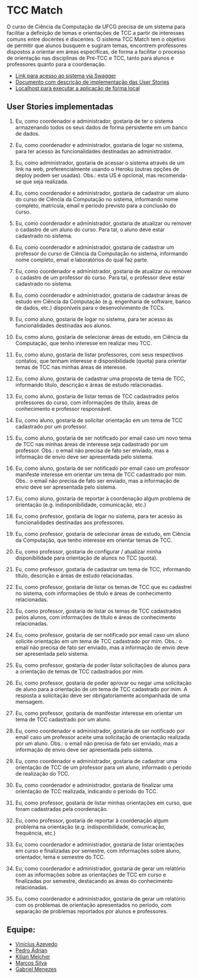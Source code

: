 # TCC Match

O curso de Ciência da Computação da UFCG precisa de um sistema para facilitar a definição de temas e orientações de TCC a partir de interesses comuns entre docentes e discentes. O sistema TCC Match tem o objetivo de permitir que alunos busquem e sugiram temas, encontrem professores dispostos a orientar em áreas específicas, de forma a facilitar o processo de orientação nas disciplinas de Pré-TCC e TCC, tanto para alunos e professores quanto para a coordenação.

- [Link para acesso ao sistema via Swagger](https://tcc-match-api.herokuapp.com/swagger-ui.html) 
- [Documento com descrição de implementação das User Stories](https://docs.google.com/document/d/1qE7OkDa5Mkf1eOQOJDzVNbOP-8e0j5S1nqTq8Tq65Wg/edit)
- [Localhost para executar a aplicação de forma local](http://localhost:8080/swagger-ui.html#/)

## User Stories implementadas


1. Eu, como coordenador e administrador, gostaria de ter o sistema armazenando todos os seus dados de forma persistente em um banco de dados. 

2. Eu, como coordenador e administrador, gostaria de logar no sistema, para ter acesso às funcionalidades destinadas ao administrador. 

3. Eu, como administrador, gostaria de acessar o sistema através de um link na web, preferencialmente usando o Heroku (outras opções de deploy podem ser usadas). Obs.: esta US é opcional, mas recomenda-se que seja realizada. 

4. Eu, como coordenador e administrador, gostaria de cadastrar um aluno do curso de Ciência da Computação no sistema, informando nome completo, matrícula, email e período previsto para a conclusão do curso. 

5. Eu, como coordenador e administrador, gostaria de atualizar ou remover o cadastro de um aluno do curso. Para tal, o aluno deve estar cadastrado no sistema. 

6. Eu, como coordenador e administrador, gostaria de cadastrar um professor do curso de Ciência da Computação no sistema, informando nome completo, email e laboratórios do qual faz parte.

7. Eu, como coordenador e administrador, gostaria de atualizar ou remover o cadastro de um professor do curso. Para tal, o professor deve estar cadastrado no sistema. 

8. Eu, como coordenador e administrador, gostaria de cadastrar áreas de estudo em Ciência da Computação (e.g. engenharia de software, banco de dados, etc.) disponíveis para o desenvolvimento de TCCs. 

9. Eu, como aluno, gostaria de logar no sistema, para ter acesso às funcionalidades destinadas aos alunos. 

10. Eu, como aluno, gostaria de selecionar áreas de estudo, em Ciência da Computação, que tenho interesse em realizar meu TCC.

11. Eu, como aluno, gostaria de listar professores, com seus respectivos contatos, que tenham interesse e disponibilidade (quota) para orientar temas de TCC nas minhas áreas de interesse. 

12. Eu, como aluno, gostaria de cadastrar uma proposta de tema de TCC, informando título, descrição e áreas de estudo relacionadas.

13. Eu, como aluno, gostaria de listar temas de TCC cadastrados pelos professores do curso, com informações de título, áreas de conhecimento e professor responsável.

14. Eu, como aluno, gostaria de solicitar orientação em um tema de TCC cadastrado por um professor. 

15. Eu, como aluno, gostaria de ser notificado por email caso um novo tema de TCC nas minhas áreas de interesse seja cadastrado por um professor. Obs.: o email não precisa de fato ser enviado, mas a informação de envio deve ser apresentada pelo sistema. 

16. Eu, como aluno, gostaria de ser notificado por email caso um professor manifeste interesse em orientar um tema de TCC cadastrado por mim. Obs.: o email não precisa de fato ser enviado, mas a informação de envio deve ser apresentada pelo sistema. 

17. Eu, como aluno, gostaria de reportar à coordenação algum problema de orientação (e.g. indisponibilidade, comunicação, etc.)

18. Eu, como professor, gostaria de logar no sistema, para ter acesso às funcionalidades destinadas aos professores. 

19. Eu, como professor, gostaria de selecionar áreas de estudo, em Ciência da Computação, que tenho interesse em orientar temas de TCC.

20. Eu, como professor, gostaria de configurar / atualizar minha disponibilidade para orientação de alunos no TCC (quota).

21. Eu, como professor, gostaria de cadastrar um tema de TCC, informando título, descrição e áreas de estudo relacionadas.

22. Eu, como professor, gostaria de listar os temas de TCC que eu cadastrei no sistema, com informações de título e áreas de conhecimento relacionadas. 

23. Eu, como professor, gostaria de listar os temas de TCC cadastrados pelos alunos, com informações de título e áreas de conhecimento relacionadas. 

24. Eu, como professor, gostaria de ser notificado por email caso um aluno solicite orientação em um tema de TCC cadastrado por mim. Obs.: o email não precisa de fato ser enviado, mas a informação de envio deve ser apresentada pelo sistema. 

25. Eu, como professor, gostaria de poder listar solicitações de alunos para a orientação de temas de TCC cadastrados por mim.

26. Eu, como professor, gostaria de poder aprovar ou negar uma solicitação de aluno para a orientação de um tema de TCC cadastrado por mim. A resposta a solicitação deve ser obrigatoriamente acompanhada de uma mensagem.

27. Eu, como professor, gostaria de manifestar interesse em orientar um tema de TCC cadastrado por um aluno.

28. Eu, como coordenador e administrador, gostaria de ser notificado por email caso um professor aceite uma solicitação de orientação realizada por um aluno. Obs.: o email não precisa de fato ser enviado, mas a informação de envio deve ser apresentada pelo sistema.  

29. Eu, como coordenador e administrador, gostaria de cadastrar uma orientação de TCC de um professor para um aluno, informado o período de realização do TCC. 

30. Eu, como coordenador e administrador, gostaria de finalizar uma orientação de TCC realizada, indicando o período do TCC. 

31. Eu, como professor, gostaria de listar minhas orientações em curso, que foram cadastradas pela coordenação. 

32. Eu, como professor, gostaria de reportar à coordenação algum problema na orientação (e.g. indisponibilidade, comunicação, frequência, etc.)

33. Eu, como coordenador e administrador, gostaria de listar orientações em curso e finalizadas por semestre, com informações sobre aluno, orientador, tema e semestre do TCC.

34. Eu, como coordenador e administrador, gostaria de gerar um relatório com as informações sobre as orientações de TCC em curso e finalizadas por semestre, destacando as áreas do conhecimento relacionadas. 

35. Eu, como coordenador e administrador, gostaria de gerar um relatório com os problemas de orientação apresentados no período, com separação de problemas reportados por alunos e professores.


## Equipe:
- [Vinícius Azevedo](https://github.com/viniciussousaazevedo)
- [Pedro Ádrian](https://github.com/adrianmartinez-cg)
- [Kilian Melcher](https://github.com/kmmelcher)
- [Marcos Silva](https://github.com/marcossilvaxx)
- [Gabriel Menezes](https://github.com/bielmenezesc)
